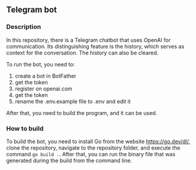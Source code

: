 ## Telegram bot

### Description

In this repository, there is a Telegram chatbot that uses OpenAI for communication. Its distinguishing feature is the history, which serves as context for the conversation. The history can also be cleared.

To run the bot, you need to:
1) create a bot in BotFather
2) get the token
3) register on openai.com
4) get the token
5) rename the .env.example file to .env and edit it

After that, you need to build the program, and it can be used.

### How to build

To build the bot, you need to install Go from the website https://go.dev/dl/, clone the repository, navigate to the repository folder, and execute the command `go build .`. After that, you can run the binary file that was generated during the build from the command line.